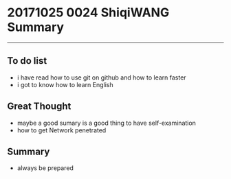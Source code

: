 # 20171025 0024 ShiqiWANG Summary
***
## To do list
- i have read how to use git on github and how to learn faster
- i got to know how to learn English
## Great Thought
- maybe a good sumary is a good thing to have self-examination
- how to get Network penetrated
## Summary
- always be prepared

